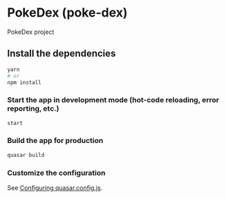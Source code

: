 # PokeDex (poke-dex)

PokeDex project

## Install the dependencies
```bash
yarn
# or
npm install
```

### Start the app in development mode (hot-code reloading, error reporting, etc.)
```bash
start
```


### Build the app for production
```bash
quasar build
```

### Customize the configuration
See [Configuring quasar.config.js](https://v2.quasar.dev/quasar-cli-webpack/quasar-config-js).
